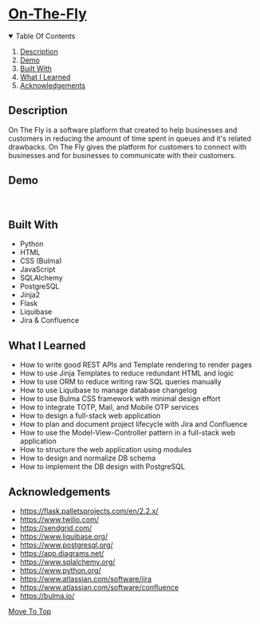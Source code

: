
# [On-The-Fly](#on-the-fly)

<details open="open">
  <summary>Table Of Contents</summary>
  <ol>
    <li>
      <a href="#description">Description</a>
    </li>
    <li>
      <a href="#demo">Demo</a>
    </li>
    <li>
      <a href="#built-with">Built With</a>
    </li>
     <li>
      <a href="#what-i-learned">What I Learned</a>
    </li>
     <li>
      <a href="#acknowledgements">Acknowledgements</a>
    </li>
  </ol>
</details>

## Description
On The Fly is a software platform that created to help businesses and customers in reducing the amount of time spent in queues and
it's related drawbacks. On The Fly gives the platform for customers to connect with businesses and for businesses to communicate with
their customers.

## Demo
<!-- ![Example](./assets/example.gif) -->
</br>
  
## Built With
* Python
* HTML
* CSS (Bulma)
* JavaScript
* SQLAlchemy
* PostgreSQL
* Jinja2
* Flask
* Liquibase
* Jira & Confluence

## What I Learned
* How to write good REST APIs and Template rendering to render pages
* How to use Jinja Templates to reduce redundant HTML and logic
* How to use ORM to reduce writing raw SQL queries manually
* How to use Liquibase to manage database changelog
* How to use Bulma CSS framework with minimal design effort
* How to integrate TOTP, Mail, and Mobile OTP services
* How to design a full-stack web application
* How to plan and document project lifecycle with Jira and Confluence
* How to use the Model-View-Controller pattern in a full-stack web application
* How to structure the web application using modules
* How to design and normalize DB schema
* How to implement the DB design with PostgreSQL
  
## Acknowledgements
* https://flask.palletsprojects.com/en/2.2.x/
* https://www.twilio.com/
* https://sendgrid.com/
* https://www.liquibase.org/
* https://www.postgresql.org/
* https://app.diagrams.net/
* https://www.sqlalchemy.org/
* https://www.python.org/
* https://www.atlassian.com/software/jira
* https://www.atlassian.com/software/confluence
* https://bulma.io/

[Move To Top](#on-the-fly)
